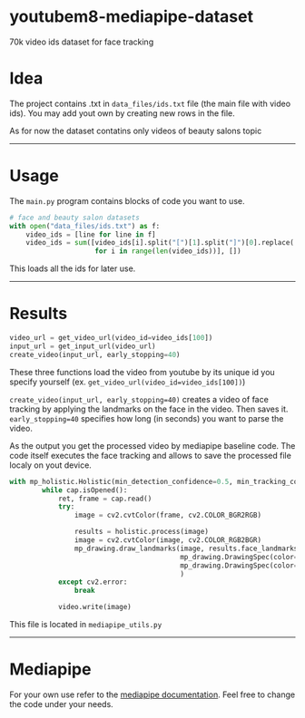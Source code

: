 # youtubem8-mediapipe-dataset
70k video ids dataset for face tracking

# Idea

The project contains .txt in ```data_files/ids.txt``` file (the main file with video ids). You may add yout own by creating new rows in the file.

As for now the dataset contatins only videos of beauty salons topic

---
# Usage

The ```main.py``` program contains blocks of code you want to use.

```python
# face and beauty salon datasets
with open("data_files/ids.txt") as f:
    video_ids = [line for line in f]
    video_ids = sum([video_ids[i].split("[")[1].split("]")[0].replace('"', "").split(",")
                     for i in range(len(video_ids))], [])

```

This loads all the ids for later use.

---
# Results

```python
video_url = get_video_url(video_id=video_ids[100])
input_url = get_input_url(video_url)
create_video(input_url, early_stopping=40)
```

These three functions load the video from youtube by its unique id you specify yourself (ex. ```get_video_url(video_id=video_ids[100])```)


```create_video(input_url, early_stopping=40)``` creates a video of face tracking by applying the landmarks on the face in the video. Then saves it. ``` early_stopping=40``` specifies how long (in seconds) you want to parse the video.

As the output you get the processed video by mediapipe baseline code. The code itself executes the face tracking and allows to save the processed file localy on yout device. 

```python
with mp_holistic.Holistic(min_detection_confidence=0.5, min_tracking_confidence=0.5) as holistic:
        while cap.isOpened():
            ret, frame = cap.read()
            try:
                image = cv2.cvtColor(frame, cv2.COLOR_BGR2RGB)

                results = holistic.process(image)
                image = cv2.cvtColor(image, cv2.COLOR_RGB2BGR)
                mp_drawing.draw_landmarks(image, results.face_landmarks, mp_holistic.FACE_CONNECTIONS,
                                          mp_drawing.DrawingSpec(color=(235, 149, 52), thickness=1, circle_radius=1),
                                          mp_drawing.DrawingSpec(color=(86, 52, 235), thickness=1, circle_radius=1),
                                          )
            except cv2.error:
                break

            video.write(image)

```

This file is located in ```mediapipe_utils.py```


--- 
# Mediapipe

For your own use refer to the [mediapipe documentation](https://google.github.io/mediapipe/getting_started/python). Feel free to change the code under your needs.

